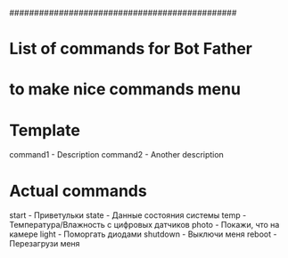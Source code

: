 ##############################################
# List of commands for Bot Father
# to make nice commands menu

# Template
command1 - Description
command2 - Another description

# Actual commands
start - Приветульки
state - Данные состояния системы
temp - Температура/Влажность с цифровых датчиков
photo - Покажи, что на камере
light - Поморгать диодами
shutdown - Выключи меня
reboot - Перезагрузи меня
